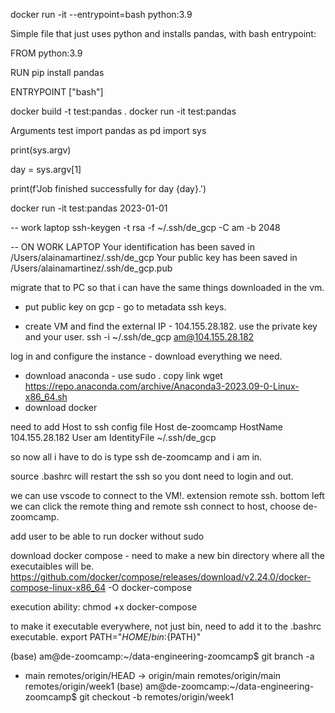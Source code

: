 docker run -it --entrypoint=bash python:3.9

Simple file that just uses python and installs pandas, with bash entrypoint:

FROM python:3.9

RUN pip install pandas

ENTRYPOINT ["bash"]

docker build -t test:pandas .
docker run -it test:pandas

Arguments test
import pandas as pd
import sys

print(sys.argv)

day = sys.argv[1]

print(f'Job finished successfully for day {day}.')

docker run -it test:pandas 2023-01-01

-- work laptop
ssh-keygen -t rsa -f ~/.ssh/de_gcp -C am -b 2048


-- ON WORK LAPTOP
Your identification has been saved in /Users/alainamartinez/.ssh/de_gcp
Your public key has been saved in /Users/alainamartinez/.ssh/de_gcp.pub

migrate that to PC so that i can have the same things downloaded in the vm.


- put public key on gcp - go to metadata ssh keys.

  

- create VM and find the external IP - 104.155.28.182. use the private key and your user.
  ssh -i ~/.ssh/de_gcp am@104.155.28.182

log in and configure the instance - download everything we need.

- download anaconda - use sudo . copy link wget https://repo.anaconda.com/archive/Anaconda3-2023.09-0-Linux-x86_64.sh
- download docker

need to add Host to ssh config file
Host de-zoomcamp
HostName 104.155.28.182
User am
IdentityFile ~/.ssh/de_gcp

so now all i have to do is type ssh de-zoomcamp and i am in.

source .bashrc will restart the ssh so you dont need to login and out.

we can use vscode to connect to the VM!. extension remote ssh. bottom left we can click the remote thing and remote ssh connect to host, choose de-zoomcamp.

add user to be able to run docker without sudo

download docker compose - need to make a new bin directory where all the executaibles will be.
https://github.com/docker/compose/releases/download/v2.24.0/docker-compose-linux-x86_64 -O docker-compose

execution ability:
chmod +x docker-compose

to make it executable everywhere, not just bin, need to add it to the .bashrc executable.
export PATH="${HOME}/bin:${PATH}"

(base) am@de-zoomcamp:~/data-engineering-zoomcamp$ git branch -a

- main
  remotes/origin/HEAD -> origin/main
  remotes/origin/main
  remotes/origin/week1
  (base) am@de-zoomcamp:~/data-engineering-zoomcamp$ git checkout -b remotes/origin/week1
